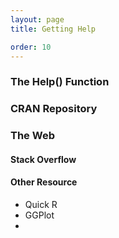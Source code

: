 ```yaml
---
layout: page
title: Getting Help

order: 10
---
```


### The Help() Function

### CRAN Repository

### The Web

#### Stack Overflow

#### Other Resource

* Quick R
* GGPlot
* 
    




   

        
        

    







